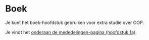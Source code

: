 # Boek

Je kunt het boek-hoofdstuk gebruiken voor extra studie over OOP.

Je vindt het [onderaan de mededelingen-pagina (hoofdstuk 1a)](/announcements).

